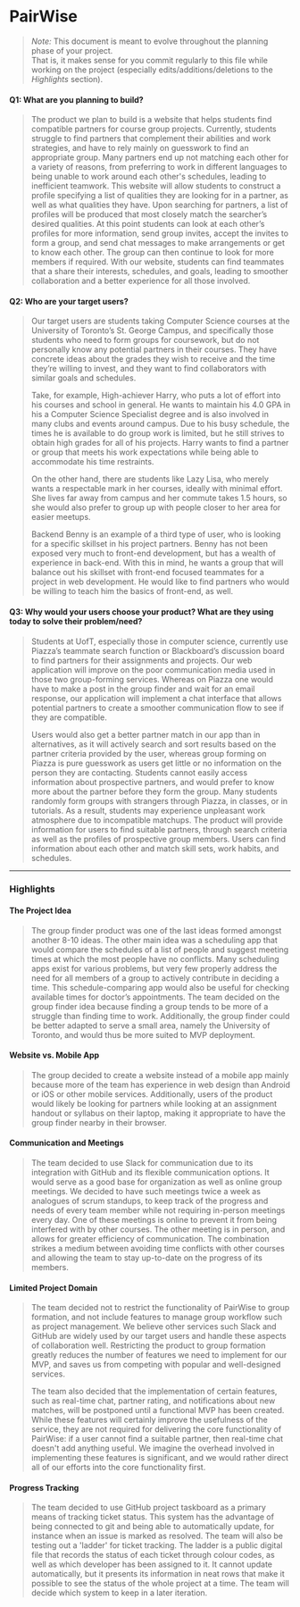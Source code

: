 # PairWise

 > _Note:_ This document is meant to evolve throughout the planning phase of your project.    
 > That is, it makes sense for you commit regularly to this file while working on the project (especially edits/additions/deletions to the _Highlights_ section).

#### Q1: What are you planning to build?

> The product we plan to build is a website that helps students find compatible partners for course group projects. Currently, students struggle to find partners that complement their abilities and work strategies, and have to rely mainly on guesswork to find an appropriate group. Many partners end up not matching each other for a variety of reasons, from preferring to work in different languages to being unable to work around each other's schedules, leading to inefficient teamwork. This website will allow students to construct a profile specifying a list of qualities they are looking for in a partner, as well as what qualities they have. Upon searching for partners, a list of profiles will be produced that most closely match the searcher’s desired qualities. At this point students can look at each other’s profiles for more information, send group invites, accept the invites to form a group, and send chat messages to make arrangements or get to know each other. The group can then continue to look for more members if required. With our website, students can find teammates that a share their interests, schedules, and goals, leading to smoother collaboration and a better experience for all those involved.

#### Q2: Who are your target users?

> Our target users are students taking Computer Science courses at the University of Toronto’s St. George Campus, and specifically those students who need to form groups for coursework, but do not personally know any potential partners in their courses. They have concrete ideas about the grades they wish to receive and the time they’re willing to invest, and they want to find collaborators with similar goals and schedules.
>
> Take, for example, High-achiever Harry, who puts a lot of effort into his courses and school in general. He wants to maintain his 4.0 GPA in his a Computer Science Specialist degree and is also involved in many clubs and events around campus. Due to his busy schedule, the times he is available to do group work is limited, but he still strives to obtain high grades for all of his projects. Harry wants to find a partner or group that meets his work expectations while being able to accommodate his time restraints.
>
> On the other hand, there are students like Lazy Lisa, who merely wants a respectable mark in her courses, ideally with minimal effort. She lives far away from campus and her commute takes 1.5 hours, so she would also prefer to group up with people closer to her area for easier meetups.
>
> Backend Benny is an example of a third type of user, who is looking for a specific skillset in his project partners. Benny has not been exposed very much to front-end development, but has a wealth of experience in back-end. With this in mind, he wants a group that will balance out his skillset with front-end focused teammates for a project in web development. He would like to find partners who would be willing to teach him the basics of front-end, as well.

#### Q3: Why would your users choose your product? What are they using today to solve their problem/need?

> Students at UofT, especially those in computer science, currently use Piazza’s teammate search function or Blackboard’s discussion board to find partners for their assignments and projects. Our web application will improve on the poor communication media used in those two group-forming services. Whereas on Piazza one would have to make a post in the group finder and wait for an email response, our application will implement a chat interface that allows potential partners to create a smoother communication flow to see if they are compatible.
>
> Users would also get a better partner match in our app than in alternatives, as it will actively search and sort results based on the partner criteria provided by the user, whereas group forming on Piazza is pure guesswork as users get little or no information on the person they are contacting. Students cannot easily access information about prospective partners, and would prefer to know more about the partner before they form the group. Many students randomly form groups with strangers through Piazza, in classes, or in tutorials. As a result, students may experience unpleasant work atmosphere due to incompatible matchups. The product will provide information for users to find suitable partners, through search criteria as well as the profiles of prospective group members. Users can find information about each other and match skill sets, work habits, and schedules.

----

### Highlights

#### The Project Idea
> The group finder product was one of the last ideas formed amongst another 8-10 ideas. The other main idea was a scheduling app that would compare the schedules of a list of people and suggest meeting times at which the most people have no conflicts. Many scheduling apps exist for various problems, but very few properly address the need for all members of a group to actively contribute in deciding a time. This schedule-comparing app would also be useful for checking available times for doctor’s appointments. The team decided on the group finder idea because finding a group tends to be more of a struggle than finding time to work. Additionally, the group finder could be better adapted to serve a small area, namely the University of Toronto, and would thus be more suited to MVP deployment.

#### Website vs. Mobile App
> The group decided to create a website instead of a mobile app mainly because more of the team has experience in web design than Android or iOS or other mobile services. Additionally, users of the product would likely be looking for partners while looking at an assignment handout or syllabus on their laptop, making it appropriate to have the group finder nearby in their browser.

#### Communication and Meetings
> The team decided to use Slack for communication due to its integration with GitHub and its flexible communication options. It would serve as a good base for organization as well as online group meetings. We decided to have such meetings twice a week as analogues of scrum standups, to keep track of the progress and needs of every team member while not requiring in-person meetings every day. One of these meetings is online to prevent it from being interfered with by other courses. The other meeting is in person, and allows for greater efficiency of communication. The combination strikes a medium between avoiding time conflicts with other courses and allowing the team to stay up-to-date on the progress of its members.

#### Limited Project Domain
> The team decided not to restrict the functionality of PairWise to group
> formation, and not include features to manage group workflow such as
> project management. We believe other services such Slack and GitHub are
> widely used by our target users and handle these aspects of collaboration
> well. Restricting the product to group formation greatly reduces the number of
> features we need to implement for our MVP, and saves us from competing with
> popular and well-designed services.
>
> The team also decided that the implementation of certain features, such as
> real-time chat, partner rating, and notifications about new matches, will
> be postponed until a functional MVP has been created. While these features
> will certainly improve the usefulness of the service, they are not required
> for delivering the core functionality of PairWise: if a user cannot find a
> suitable partner, then real-time chat doesn't add anything useful. We imagine
> the overhead involved in implementing these features is significant, and we
> would rather direct all of our efforts into the core functionality first.

#### Progress Tracking
> The team decided to use GitHub project taskboard as a primary means of tracking ticket status. This system has the advantage of being connected to git and being able to automatically update, for instance when an issue is marked as resolved. The team will also be testing out a 'ladder' for ticket tracking. The ladder is a public digital file that records the status of each ticket through colour codes, as well as which developer has been assigned to it. It cannot update automatically, but it presents its information in neat rows that make it possible to see the status of the whole project at a time. The team will decide which system to keep in a later iteration.
